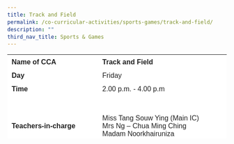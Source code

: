 ```yaml
---
title: Track and Field
permalink: /co-curricular-activities/sports-games/track-and-field/
description: ""
third_nav_title: Sports & Games
---
```

<table style="box-sizing: inherit; border-collapse: collapse; border-spacing: 0px; max-width: 100%; color: rgb(34, 34, 34); font-family: &quot;Source Sans Pro&quot;, sans-serif; font-size: 16px; font-style: normal; font-variant-ligatures: normal; font-variant-caps: normal; font-weight: 400; letter-spacing: normal; orphans: 2; text-align: start; text-transform: none; white-space: normal; widows: 2; word-spacing: 0px; -webkit-text-stroke-width: 0px; background-color: rgb(255, 255, 255); text-decoration-thickness: initial; text-decoration-style: initial; text-decoration-color: initial; height: 193px; width: 785.388px;" border="0"><tbody style="box-sizing: inherit;"><tr style="box-sizing: inherit; background: rgb(255, 255, 255); height: 24px;"><td style="box-sizing: inherit; padding: 5px 10px; width: 312.638px; height: 24px;"><strong style="box-sizing: inherit; font-weight: 700;">Name of CCA</strong></td><td style="box-sizing: inherit; padding:0px; width: 471.75px; height: 24px;"><strong style="box-sizing: inherit; font-weight: 700;">Track and Field</strong></td></tr><tr style="box-sizing: inherit; background: rgb(255, 255, 255);"><td style="box-sizing: inherit; padding: 5px 10px; width: 312.638px;"><strong style="box-sizing: inherit; font-weight: 700;">Day</strong></td><td style="box-sizing: inherit; padding: 0px; width: 471.75px;">Friday</td></tr><tr style="box-sizing: inherit; background: rgb(255, 255, 255); height: 24px;"><td style="box-sizing: inherit; padding: 5px 10px; width: 312.638px; height: 24px;"><strong style="box-sizing: inherit; font-weight: 700;">Time</strong></td><td style="box-sizing: inherit; padding: 0px; width: 471.75px; height: 24px;">2.00 p.m. - 4.00 p.m</td></tr><tr style="box-sizing: inherit; background: rgb(255, 255, 255); height: 126px;"><td style="box-sizing: inherit; padding: 5px 10px; width: 312.638px; height: 126px;"><strong style="box-sizing: inherit; font-weight: 700;">Teachers-in-charge</strong></td><td style="box-sizing: inherit; padding: 0px; width: 471.75px; height: 126px;">Miss Tang Souw Ying (Main IC)<br>Mrs Ng – Chua Ming Ching<br>Madam Noorkhairuniza</td></tr><td style="box-sizing: inherit; padding: 5px 10px; width: 312.638px; height: 54px;"><strong style="box-sizing: inherit; font-weight: 700;">Event  participated</strong></td><td style="box-sizing: inherit; padding: 0px; width: 471.75px; height: 54px;">National Primary Schools Track and Field Championships<br>SHHK Combined Schools Sports Meet</td></tr><tr style="box-sizing: inherit; background: rgb(255, 255, 255); height: 336px;"><td style="box-sizing: inherit; padding: 5px 10px; width: 784.388px; height: 336px;" colspan="2">
	
<p style="box-sizing: inherit; font-size: 1em;"><span style="box-sizing: inherit; font-family: inherit; font-size: inherit;"><p>Track and Field has always been a popular CCA in Nan Chiau Primary School. Our total enrolment has always been around 80 students. At every training session, attendance rate is always above 95%. During the training sessions, students have to do a 5-minute endurance run followed by stretching and strengthening exercises. </p>
<p>The students are divided into groups to do drills to develop their athletics skills. They are also trained to do high jump, long jump, shot put and baton passing. Those with potential will be selected to represent the school in National Primary Schools Track and Field Championships as well as SHHK Combined Schools Sports Meet.</p>
<p>Through the CCA, students will have the opportunities to develop social and team building skills. They will also learn the importance of perseverance and values. With the acquired athletics skills and values, students will be able to develop the passion for the sport. We hope that they will be able to take it up as a healthy hobby in future and develop into sportsmen of integrity.</p>
	


 <img src="/images/CoCurricularActivities/TracknField/Track&Field%20CCA%202023.jpg" style="width:75%">